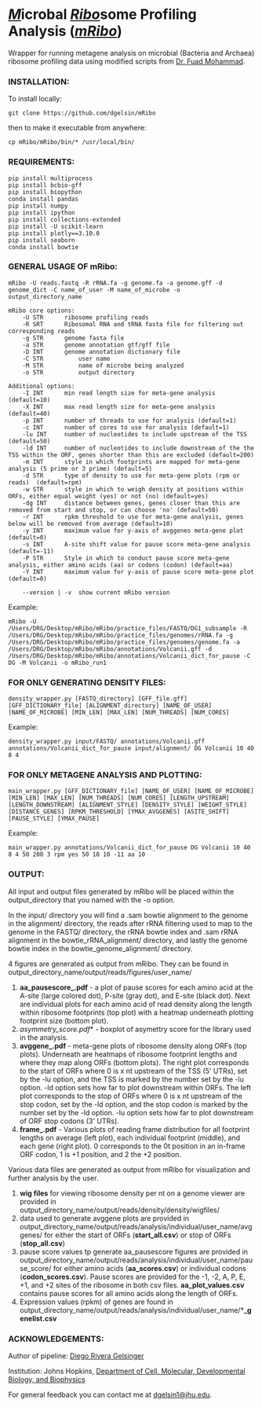 # <ins><strong><em>*M*</em></strong></ins>icrobal <ins><strong><em>*Ribo*</em></strong></ins>some Profiling Analysis (<ins><strong><em>*mRibo*</em></strong></ins>)
Wrapper for running metagene analysis on microbial (Bacteria and Archaea) ribosome profiling data using modified scripts from [Dr. Fuad Mohammad](https://github.com/dgelsin/2018_Bacterial_Pipeline_riboseq).

### INSTALLATION:
To install locally:
```
git clone https://github.com/dgelsin/mRibo
```
then to make it executable from anywhere:
```
cp mRibo/mRibo/bin/* /usr/local/bin/
```

### REQUIREMENTS:
```pip install DateTime
pip install multiprocess
pip install bcbio-gff
pip install biopython
conda install pandas
pip install numpy
pip install ipython
pip install collections-extended
pip install -U scikit-learn
pip install plotly==3.10.0
pip install seaborn
conda install bowtie
```

### GENERAL USAGE OF mRibo:
```
mRibo -U reads.fastq -R rRNA.fa -g genome.fa -a genome.gff -d genome_dict -C name_of_user -M name_of_microbe -o output_directory_name

mRibo core options:
	-U STR		ribosome profiling reads
	-R SRT		Ribosomal RNA and tRNA fasta file for filtering out corresponding reads
	-g STR		genome fasta file
	-a STR		genome annotation gtf/gff file
	-D INT		genome annotation dictionary file
	-C STR      	user name
	-M STR      	name of microbe being analyzed
	-o STR          output directory

Additional options:
	-I INT		min read length size for meta-gene analysis (default=10)
	-X INT		max read length size for meta-gene analysis (default=40)
	-p INT		number of threads to use for analysis (default=1)
	-c INT		number of cores to use for analysis (default=1)
	-lu INT		number of nucleotides to include upstream of the TSS (default=50)
	-ld INT		number of nucleotides to include downstream of the the TSS within the ORF, genes shorter than this are excluded (default=200)
	-m INT		style in which footprints are mapped for meta-gene analysis (5 prime or 3 prime) (default=5)
	-d STR		type of density to use for meta-gene plots (rpm or reads)  (default=rpm)
	-w STR		style in which to weigh density at positions within ORFs, either equal weight (yes) or not (no) (default=yes)
	-dg INT		distance between genes, genes closer than this are removed from start and stop, or can choose 'no' (default=50)
	-r INT		rpkm threshold to use for meta-gene analysis, genes below will be removed from average (default=10)
	-y INT		maximum value for y-axis of avggenes meta-gene plot (default=0)
	-s INT		A-site shift value for pause score meta-gene analysis (default=-11)
	-P STR		Style in which to conduct pause score meta-gene analysis, either amino acids (aa) or codons (codon) (default=aa)
	-Y INT		maximum value for y-axis of pause score meta-gene plot (default=0)

	--version | -v	show current mRibo version
```

Example:
```
mRibo -U /Users/DRG/Desktop/mRibo/mRibo/practice_files/FASTQ/DG1_subsample -R /Users/DRG/Desktop/mRibo/mRibo/practice_files/genomes/rRNA.fa -g /Users/DRG/Desktop/mRibo/mRibo/practice_files/genomes/genome.fa -a /Users/DRG/Desktop/mRibo/mRibo/annotations/Volcanii.gff -d /Users/DRG/Desktop/mRibo/mRibo/annotations/Volcanii_dict_for_pause -C DG -M Volcanii -o mRibo_run1
```


### FOR ONLY GENERATING DENSITY FILES:
```
density_wrapper.py [FASTQ_directory] [GFF_file.gff] [GFF_DICTIONARY_file] [ALIGNMENT_directory] [NAME_OF_USER] [NAME_OF_MICROBE] [MIN_LEN] [MAX_LEN] [NUM_THREADS] [NUM_CORES]
```

Example:
```
density_wrapper.py input/FASTQ/ annotations/Volcanii.gff annotations/Volcanii_dict_for_pause input/alignment/ DG Volcanii 10 40 8 4
```


### FOR ONLY METAGENE ANALYSIS AND PLOTTING:
```
main_wrapper.py [GFF_DICTIONARY_file] [NAME_OF_USER] [NAME_OF_MICROBE] [MIN_LEN] [MAX_LEN] [NUM_THREADS] [NUM_CORES] [LENGTH_UPSTREAM] [LENGTH_DOWNSTREAM] [ALIGNMENT_STYLE] [DENSITY_STYLE] [WEIGHT_STYLE] [DISTANCE_GENES] [RPKM_THRESHOLD] [YMAX_AVGGENES] [ASITE_SHIFT] [PAUSE_STYLE] [YMAX_PAUSE]
```

Example:
```
main_wrapper.py annotations/Volcanii_dict_for_pause DG Volcanii 10 40 8 4 50 200 3 rpm yes 50 10 10 -11 aa 10
```

### OUTPUT:

All input and output files generated by mRibo will be placed within the output_directory that you named with the -o option.

In the input/ directory you will find a .sam bowtie alignment to the genome in the alignment/ directory, the reads after rRNA filtering used to map to the genome in the FASTQ/ directory, the rRNA bowtie index and .sam rRNA alignment in the bowtie_rRNA_alignment/ directory, and lastly the genome bowtie index in the bowtie_genome_alignment/ directory.

4 figures are generated as output from mRibo. They can be found in output_directory_name/output/reads/figures/user_name/

1. **aa_pausescore_.pdf** - a plot of pause scores for each amino acid at the A-site (large colored dot), P-site (gray dot), and E-site (black dot). Next are individual plots for each amino acid of read density along the length within ribosome footprints (top plot) with a heatmap underneath plotting footprint size (bottom plot). 
2. **asymmetry_score*.pdf** - boxplot of asymettry score for the library used in the analysis.
3. **avggene_.pdf** - meta-gene plots of ribosome density along ORFs (top plots). Underneath are heatmaps of ribosome footprint lengths and where they map along ORFs (bottom plots). The right plot corresponds to the start of ORFs where 0 is x nt upstream of the TSS (5' UTRs), set by the -lu option, and the TSS is marked by the number set by the -lu option. -ld option sets how far to plot downstream within ORFs. The left plot corresponds to the stop of ORFs where 0 is x nt upstream of the stop codon, set by the -ld option, and the stop codon is marked by the number set by the -ld option. -lu option sets how far to plot downstream of ORF stop codons (3' UTRs).
4. **frame_.pdf** - Various plots of reading frame distribution for all footprint lengths on average (left plot), each individual footprint (middle), and each gene (right plot). 0 corresponds to the 0t position in an in-frame ORF codon, 1 is +1 position, and 2 the +2 position.

Various data files are generated as output from mRibo for visualization and further analysis by the user.
1. **wig files** for viewing ribosome density per nt on a genome viewer are provided in output_directory_name/output/reads/density/density/wigfiles/
2. data used to generate avggene plots are provided in output_directory_name/output/reads/analysis/individual/user_name/avggenes/ for either the start of ORFs (**start_all.csv**) or stop of ORFs (**stop_all.csv**)
3. pause score values tp generate aa_pausescore figures are provided in output_directory_name/output/reads/analysis/individual/user_name/pause_score/ for either amino acids (**aa_scores.csv**) or individual codons (**codon_scores.csv**). Pause scores are provided for the -1, -2, A, P, E, +1, and +2 sites of the ribosome in both csv files. **aa_plot_values.csv** contains pause scores for all amino acids along the length of ORFs.
4. Expression values (rpkm) of genes are found in output_directory_name/output/reads/analysis/individual/user_name/***_genelist.csv**


### ACKNOWLEDGEMENTS:

Author of pipeline: [Diego Rivera Gelsinger](https://github.com/dgelsin)

Institution: Johns Hopkins, [Department of Cell, Molecular, Developmental Biology, and Biophysics](https://cmdb.jhu.edu/)

For general feedback you can contact me at [dgelsin1@jhu.edu](mailto:dgelsin1@jhu.edu). 
